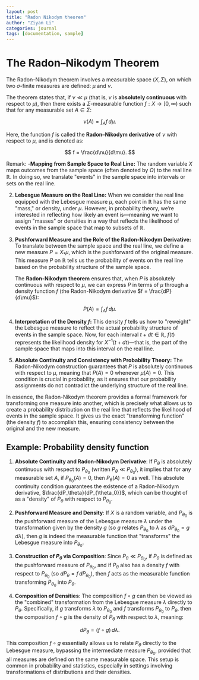 ```yaml
---
layout: post
title: "Radon Nikodym theorem"
author: "Ziyan Li"
categories: journal
tags: [documentation, sample]
---
```

# The Radon–Nikodym Theorem

The Radon–Nikodym theorem involves a measurable space $(X, \Sigma)$, on which two $\sigma$-finite measures are defined: $\mu$ and $\nu$. 

The theorem states that, if $\nu \ll \mu$ (that is, $\nu$ is **absolutely continuous** with respect to $\mu$), then there exists a $\Sigma$-measurable function $f : X \to [0, \infty)$ such that for any measurable set $A \in \Sigma$:

$$
\nu(A) = \int_A f \, d\mu.
$$

Here, the function $f$ is called the **Radon–Nikodym derivative** of $\nu$ with respect to $\mu$, and is denoted as:

$$
f = \frac{d\nu}{d\mu}.
$$

Remark:
-**Mapping from Sample Space to Real Line:**
   The random variable $X$ maps outcomes from the sample space (often denoted by $\Omega$) to the real line $\mathbb{R}$. In doing so, we translate "events" in the sample space into intervals or sets on the real line.

2. **Lebesgue Measure on the Real Line:**
   When we consider the real line equipped with the Lebesgue measure $\mu$, each point in $\mathbb{R}$ has the same "mass," or density, under $\mu$. However, in probability theory, we’re interested in reflecting how likely an event is—meaning we want to assign "masses" or densities in a way that reflects the likelihood of events in the sample space that map to subsets of $\mathbb{R}$.

3. **Pushforward Measure and the Role of the Radon-Nikodym Derivative:**
   To translate between the sample space and the real line, we define a new measure $P = X_* \mu$, which is the pushforward of the original measure. This measure $P$ on $\mathbb{R}$ tells us the probability of events on the real line based on the probability structure of the sample space.

   The **Radon-Nikodym theorem** ensures that, when $P$ is absolutely continuous with respect to $\mu$, we can express $P$ in terms of $\mu$ through a density function $f$ (the Radon-Nikodym derivative $f = \frac{dP}{d\mu}$):

  $$
   P(A) = \int_A f \, d\mu.
  $$

4. **Interpretation of the Density $f$:**
   This density $f$ tells us how to "reweight" the Lebesgue measure to reflect the actual probability structure of events in the sample space. Now, for each interval $t + dt \in \mathbb{R}$, $f(t)$ represents the likelihood density for $X^{-1}(t+dt)$—that is, the part of the sample space that maps into this interval on the real line.

5. **Absolute Continuity and Consistency with Probability Theory:**
   The Radon-Nikodym construction guarantees that $P$ is absolutely continuous with respect to $\mu$, meaning that $P(A) = 0$ whenever $\mu(A) = 0$. This condition is crucial in probability, as it ensures that our probability assignments do not contradict the underlying structure of the real line.

In essence, the Radon-Nikodym theorem provides a formal framework for transforming one measure into another, which is precisely what allows us to create a probability distribution on the real line that reflects the likelihood of events in the sample space. It gives us the exact "transforming function" (the density $f$) to accomplish this, ensuring consistency between the original and the new measure.

## Example: Probability density function


1. **Absolute Continuity and Radon-Nikodym Derivative**:
   If $P_\theta$ is absolutely continuous with respect to $P_{\theta_0}$ (written $P_\theta \ll P_{\theta_0}$), it implies that for any measurable set $A$, if $P_{\theta_0}(A) = 0$, then $P_\theta(A) = 0$ as well. This absolute continuity condition guarantees the existence of a Radon-Nikodym derivative, $\frac{dP_\theta}{dP_{\theta_0}}$, which can be thought of as a "density" of $P_\theta$ with respect to $P_{\theta_0}$.

2. **Pushforward Measure and Density**:
   If $X$ is a random variable, and $P_{\theta_0}$ is the pushforward measure of the Lebesgue measure $\lambda$ under the transformation given by the density $g$ (so $g$ relates $P_{\theta_0}$ to $\lambda$ as $dP_{\theta_0} = g \, d\lambda$), then $g$ is indeed the measurable function that "transforms" the Lebesgue measure into $P_{\theta_0}$.

3. **Construction of $P_\theta$ via Composition**:
   Since $P_\theta \ll P_{\theta_0}$, if $P_\theta$ is defined as the pushforward measure of $P_{\theta_0}$, and if $P_\theta$ also has a density $f$ with respect to $P_{\theta_0}$ (so $dP_\theta = f \, dP_{\theta_0}$), then $f$ acts as the measurable function transforming $P_{\theta_0}$ into $P_\theta$.

4. **Composition of Densities**:
   The composition $f \circ g$ can then be viewed as the "combined" transformation from the Lebesgue measure $\lambda$ directly to $P_\theta$. Specifically, if $g$ transforms $\lambda$ to $P_{\theta_0}$ and $f$ transforms $P_{\theta_0}$ to $P_\theta$, then the composition $f \circ g$ is the density of $P_\theta$ with respect to $\lambda$, meaning:
   
$$
dP_\theta = (f \circ g) \, d\lambda.
$$

This composition $f \circ g$ essentially allows us to relate $P_\theta$ directly to the Lebesgue measure, bypassing the intermediate measure $P_{\theta_0}$, provided that all measures are defined on the same measurable space. This setup is common in probability and statistics, especially in settings involving transformations of distributions and their densities.
